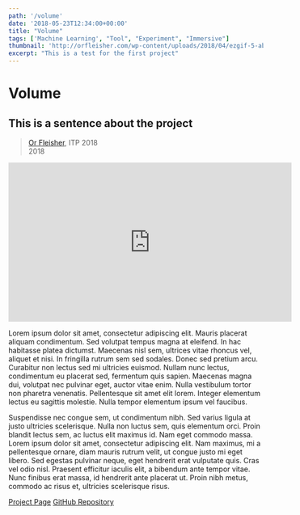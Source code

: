 ```yaml
---
path: '/volume'
date: '2018-05-23T12:34:00+00:00'
title: "Volume"
tags: ['Machine Learning', "Tool", "Experiment", "Immersive"]
thumbnail: 'http://orfleisher.com/wp-content/uploads/2018/04/ezgif-5-ab242d28db.gif'
excerpt: "This is a test for the first project"
---
```

# Volume
## This is a sentence about the project
> [Or Fleisher](www.nba.com), ITP 2018  
> 2018

<iframe width="560" height="315" src="https://www.youtube.com/embed/k4WFyyE3Gw8?start=142" frameborder="0" allow="autoplay; encrypted-media" allowfullscreen></iframe>

Lorem ipsum dolor sit amet, consectetur adipiscing elit. Mauris placerat aliquam condimentum. Sed volutpat tempus magna at eleifend. In hac habitasse platea dictumst. Maecenas nisl sem, ultrices vitae rhoncus vel, aliquet et nisi. In fringilla rutrum sem sed sodales. Donec sed pretium arcu. Curabitur non lectus sed mi ultricies euismod. Nullam nunc lectus, condimentum eu placerat sed, fermentum quis sapien. Maecenas magna dui, volutpat nec pulvinar eget, auctor vitae enim. Nulla vestibulum tortor non pharetra venenatis. Pellentesque sit amet elit lorem. Integer elementum lectus eu sagittis molestie. Nulla tempor elementum ipsum vel faucibus.

Suspendisse nec congue sem, ut condimentum nibh. Sed varius ligula at justo ultricies scelerisque. Nulla non luctus sem, quis elementum orci. Proin blandit lectus sem, ac luctus elit maximus id. Nam eget commodo massa. Lorem ipsum dolor sit amet, consectetur adipiscing elit. Nam maximus, mi a pellentesque ornare, diam mauris rutrum velit, ut congue justo mi eget libero. Sed egestas pulvinar neque, eget hendrerit erat vulputate quis. Cras vel odio nisl. Praesent efficitur iaculis elit, a bibendum ante tempor vitae. Nunc finibus erat massa, id hendrerit ante placerat ut. Proin nibh metus, commodo ac risus et, ultricies scelerisque risus.

<a class="btn btn-outline-primary" href="#" role="button">Project Page</a>   <a class="btn btn-outline-primary" href="#" role="button">GitHub Repository</a>  
